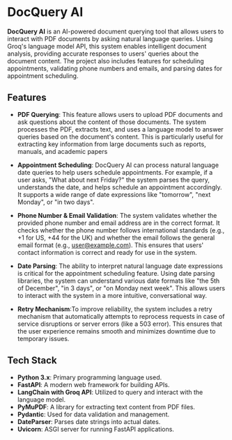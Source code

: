 # DocQuery AI

**DocQuery AI** is an AI-powered document querying tool that allows users to interact with PDF documents by asking natural language queries. Using Groq's language model API, this system enables intelligent document analysis, providing accurate responses to users' queries about the document content. The project also includes features for scheduling appointments, validating phone numbers and emails, and parsing dates for appointment scheduling.

## Features

- **PDF Querying**: This feature allows users to upload PDF documents and ask questions about the content of those documents. The system processes the PDF, extracts text, and uses a language model to answer queries based on the document's content. This is particularly useful for extracting key information from large documents such as reports, manuals, and academic papers

- **Appointment Scheduling**: DocQuery AI can process natural language date queries to help users schedule appointments. For example, if a user asks, "What about next Friday?" the system parses the query, understands the date, and helps schedule an appointment accordingly. It supports a wide range of date expressions like "tomorrow", "next Monday", or "in two days".

- **Phone Number & Email Validation**: The system validates whether the provided phone number and email address are in the correct format. It checks whether the phone number follows international standards (e.g., +1 for US, +44 for the UK) and whether the email follows the general email format (e.g., user@example.com). This ensures that users' contact information is correct and ready for use in the system.

- **Date Parsing**: The ability to interpret natural language date expressions is critical for the appointment scheduling feature. Using date parsing libraries, the system can understand various date formats like "the 5th of December", "in 3 days", or "on Monday next week". This allows users to interact with the system in a more intuitive, conversational way.

- **Retry Mechanism**:To improve reliability, the system includes a retry mechanism that automatically attempts to reprocess requests in case of service disruptions or server errors (like a 503 error). This ensures that the user experience remains smooth and minimizes downtime due to temporary issues.

## Tech Stack

- **Python 3.x**: Primary programming language used.
- **FastAPI**: A modern web framework for building APIs.
- **LangChain with Groq API**: Utilized to query and interact with the language model.
- **PyMuPDF**: A library for extracting text content from PDF files.
- **Pydantic**: Used for data validation and management.
- **DateParser**: Parses date strings into actual dates.
- **Uvicorn**: ASGI server for running FastAPI applications.

